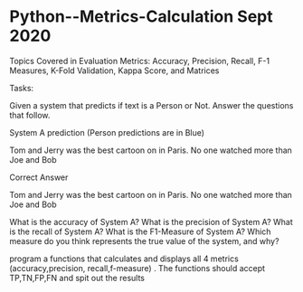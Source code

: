 # Python--Metrics-Calculation Sept 2020
Topics Covered in Evaluation Metrics: Accuracy, Precision, Recall, F-1 Measures, K-Fold Validation, Kappa Score, and Matrices


Tasks:

Given a system that predicts if text is a Person or Not. Answer the questions that follow.

 

System A prediction (Person predictions are in Blue)

Tom and Jerry was the best cartoon on in Paris. No one watched more than Joe and Bob

 

Correct Answer

Tom and Jerry was the best cartoon on in Paris. No one watched more than Joe and Bob




What is the accuracy of System A?
What is the precision of System A?
What is the recall of System A?
What is the F1-Measure of System A?
Which measure do you think represents the true value of the system, and why?
 



program a functions that calculates and displays all 4 metrics (accuracy,precision, recall,f-measure) . The functions should accept TP,TN,FP,FN and spit out the results 

